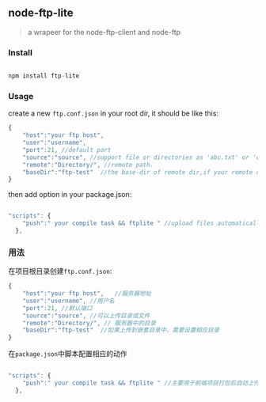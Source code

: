 ## node-ftp-lite

> a wrapeer for the node-ftp-client and node-ftp

### Install

```js

npm install ftp-lite

```

### Usage

create a new `ftp.conf.json` in your root dir, it should be like this:

```js
{
    "host":"your ftp host",
    "user":"username",
    "port":21, //default port
    "source":"source", //support file or directories as 'abc.txt' or 'dir/**'.
    "remote":"Directory/", //remote path.
    "baseDir":"ftp-test"  //the base-dir of remote dir,if your remote directory have sub dir.
}

```

then add option in your package.json:

```js

"scripts": {
    "push":" your compile task && ftplite " //upload files automatically after compiling.
  },


```

### 用法

在项目根目录创建`ftp.conf.json`:

```js
{
    "host":"your ftp host",   //服务器地址
    "user":"username", //用户名
    "port":21, //默认端口
    "source":"source", //可以上传目录或文件
    "remote":"Directory/", // 服务器中的目录
    "baseDir":"ftp-test"  //如果上传到嵌套目录中，需要设置相应目录
}

```

在`package.json`中脚本配置相应的动作

```js

"scripts": {
    "push":" your compile task && ftplite " //主要用于前端项目打包后自动上传到ftp服务器
  },


```



